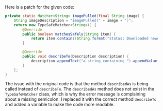 Here is a patch for the given code:
```java
private static Matcher<String> imagePulled(final String image) {
    String imageDescription = "imagePulled(" + image + ")";
    return new TypeSafeMatcher<String>() {
        @Override
        public boolean matchesSafely(String item) {
            return item.contains(String.format("Status: Downloaded newer image for %s", image));
        }

        @Override
        public void describeTo(Description description) {
            description.appendText("a string containing ").appendValue(imageDescription);
        }
    };
}
```
The issue with the original code is that the method `describedAs` is being called instead of `describeTo`. The `describedAs` method does not exist in the `TypeSafeMatcher` class, which is why the error message is complaining about a missing semicolon. I replaced it with the correct method `describeTo` and added a variable to make the code more readable.